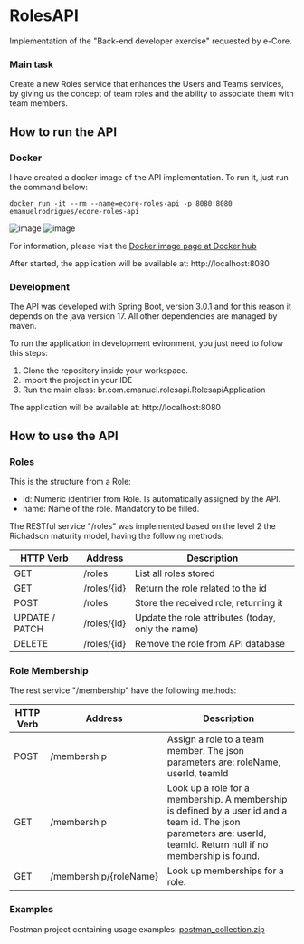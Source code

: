 # RolesAPI

Implementation of the "Back-end developer exercise" requested by e-Core.

### Main task
Create a new Roles service that enhances the Users and Teams services, by giving us the concept of team roles and the ability to associate them with team members.

## How to run the API

### Docker

I have created a docker image of the API implementation. To run it, just run the command below:

```
docker run -it --rm --name=ecore-roles-api -p 8080:8080 emanuelrodrigues/ecore-roles-api 
```
![image](https://user-images.githubusercontent.com/1282312/209581938-ea0b6819-2220-4fc9-b62f-22d0706c87a0.png)
![image](https://user-images.githubusercontent.com/1282312/209581953-f69832ad-7693-40b6-a580-09dca1cd2a83.png)

For information, please visit the [Docker image page at Docker hub](https://hub.docker.com/repository/docker/emanuelrodrigues/ecore-roles-api)

After started, the application will be available at: http://localhost:8080

### Development

The API was developed with Spring Boot, version 3.0.1 and for this reason it depends on the java version 17. All other dependencies are managed by maven.

To run the application in development evironment, you just need to follow this steps:

1) Clone the repository inside your workspace.
2) Import the project in your IDE
3) Run the main class: br.com.emanuel.rolesapi.RolesapiApplication

The application will be available at: http://localhost:8080

## How to use the API

### Roles

This is the structure from a Role:
- id: Numeric identifier from Role. Is automatically assigned by the API.
- name: Name of the role. Mandatory to be filled.

The RESTful service "/roles" was implemented based on the level 2 the Richadson maturity model, having the following methods:

| HTTP Verb| Address | Description |
| --------- | -------- | --------- |
| GET | /roles | List all roles stored |
| GET | /roles/{id} | Return the role related to the id |
| POST | /roles | Store the received role, returning it  |
| UPDATE / PATCH | /roles/{id} | Update the role attributes (today, only the name) |
| DELETE | /roles/{id} | Remove the role from API database |

### Role Membership

The rest service "/membership" have the following methods:

| HTTP Verb| Address | Description |
| --------- | -------- | --------- |
| POST | /membership | Assign a role to a team member. The json parameters are: roleName, userId, teamId |
| GET | /membership | Look up a role for a membership. A membership is defined by a user id and a team id. The json parameters are: userId, teamId. Return null if no membership is found.|
| GET | /membership/{roleName} | Look up memberships for a role.|

### Examples

Postman project containing usage examples: [postman_collection.zip](https://github.com/emanuelcruzrodrigues/RolesAPI/files/10304999/postman_collection.zip)


